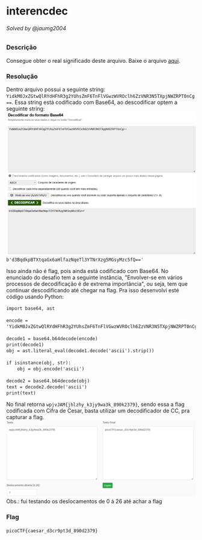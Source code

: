 # interencdec

###### Solved by @jaumg2004

### Descrição

Consegue obter o real significado deste arquivo.
Baixe o arquivo [aqui](Tarefa1/interencdec/enc_flag).

### Resolução

Dentro arquivo possui a seguinte string: `YidkM0JxZGtwQlRYdHFhR3g2YUhsZmF6TnFlVGwzWVROclh6ZzVNR3N5TXpjNWZRPT0nCg==`.
Essa string está codificado com Base64, ao descodificar optem a seguinte string:![img.png](img.png)
`b'd3BqdkpBTXtqaGx6aHlfazNqeTl3YTNrXzg5MGsyMzc5fQ=='`

Isso ainda não é flag, pois ainda está codificado com Base64. No enunciado do desafio tem a seguinte instância, "Envolver-se em vários processos de decodificação é de extrema importância", ou seja, tem que continuar descodificando até chegar na flag.
Pra isso desenvolvi esté código usando Python:

```
import base64, ast

encode = 'YidkM0JxZGtwQlRYdHFhR3g2YUhsZmF6TnFlVGwzWVROclh6ZzVNR3N5TXpjNWZRPT0nCg=='

decode1 = base64.b64decode(encode)
print(decode1)
obj = ast.literal_eval(decode1.decode('ascii').strip())

if isinstance(obj, str):
    obj = obj.encode('ascii')

decode2 = base64.b64decode(obj)
text = decode2.decode('ascii')
print(text)
```

No final retorna `wpjvJAM{jhlzhy_k3jy9wa3k_890k2379}`, sendo essa a flag codificada com Cifra de Cesar, basta utilizar um decodificador de CC, pra capturar a flag. ![img_1.png](img_1.png)
Obs.: fui testando os deslocamentos de 0 á 26 até achar a flag

### Flag

`picoCTF{caesar_d3cr9pt3d_890d2379}`